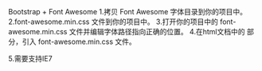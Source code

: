 Bootstrap + Font Awesome
1.拷贝 Font Awesome 字体目录到你的项目中。
2.font-awesome.min.css 文件到你的项目中。
3.打开你的项目中的 font-awesome.min.css 文件并编辑字体路径指向正确的位置。
4.在html文档中的 <head> 部分，引入 font-awesome.min.css 文件。
<link rel="stylesheet" href="../css/bootstrap.min.css">
<link rel="stylesheet" href="../css/font-awesome.min.css">

5.需要支持IE7
<link rel="stylesheet" href="../css/bootstrap.min.css">
<link rel="stylesheet" href="../css/font-awesome.min.css">
<!--[if IE 7]>
<link rel="stylesheet" href="assets/css/font-awesome-ie7.min.css">
<![endif]-->